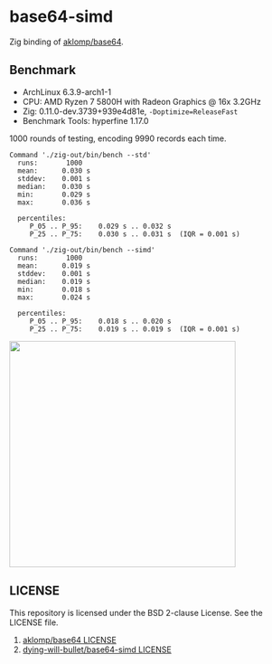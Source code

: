 # base64-simd

Zig binding of [aklomp/base64](https://github.com/aklomp/base64).

## Benchmark

- ArchLinux 6.3.9-arch1-1
- CPU: AMD Ryzen 7 5800H with Radeon Graphics @ 16x 3.2GHz
- Zig: 0.11.0-dev.3739+939e4d81e, `-Doptimize=ReleaseFast`
- Benchmark Tools: hyperfine 1.17.0

1000 rounds of testing, encoding 9990 records each time.

```
Command './zig-out/bin/bench --std'
  runs:       1000
  mean:      0.030 s
  stddev:    0.001 s
  median:    0.030 s
  min:       0.029 s
  max:       0.036 s

  percentiles:
     P_05 .. P_95:    0.029 s .. 0.032 s
     P_25 .. P_75:    0.030 s .. 0.031 s  (IQR = 0.001 s)

Command './zig-out/bin/bench --simd'
  runs:       1000
  mean:      0.019 s
  stddev:    0.001 s
  median:    0.019 s
  min:       0.018 s
  max:       0.024 s

  percentiles:
     P_05 .. P_95:    0.018 s .. 0.020 s
     P_25 .. P_75:    0.019 s .. 0.019 s  (IQR = 0.001 s)
```

<img width="400" height="400" src="https://github.com/dying-will-bullet/base64-simd/assets/9482395/3443fc73-62b0-4e00-bab6-a1a86e416422">

## LICENSE

This repository is licensed under the BSD 2-clause License. See the LICENSE file.

1. [aklomp/base64 LICENSE](https://github.com/dying-will-bullet/base64-simd/blob/master/LICENSE)
2. [dying-will-bullet/base64-simd LICENSE](https://github.com/aklomp/base64/blob/master/LICENSE)
